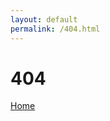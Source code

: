 ```yaml
---
layout: default
permalink: /404.html
---
```


# 404

<div class="mt3">
  <a href="{{ site.baseurl }}/" class="button button-blue button-big">Home</a>
</div>
